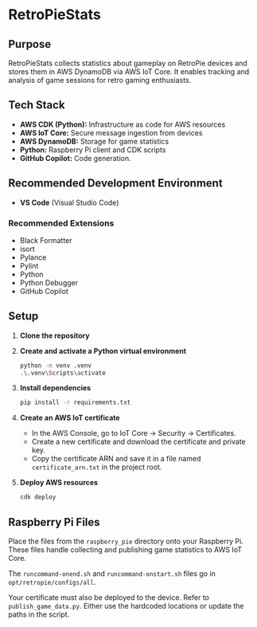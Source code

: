 # RetroPieStats

## Purpose

RetroPieStats collects statistics about gameplay on RetroPie devices and stores them in AWS DynamoDB via AWS IoT Core. It enables tracking and analysis of game sessions for retro gaming enthusiasts.

## Tech Stack

- **AWS CDK (Python):** Infrastructure as code for AWS resources
- **AWS IoT Core:** Secure message ingestion from devices
- **AWS DynamoDB:** Storage for game statistics
- **Python:** Raspberry Pi client and CDK scripts
- **GitHub Copilot:** Code generation.

## Recommended Development Environment

- **VS Code** (Visual Studio Code)

### Recommended Extensions

- Black Formatter
- isort
- Pylance
- Pylint
- Python
- Python Debugger
- GitHub Copilot

## Setup

1. **Clone the repository**

2. **Create and activate a Python virtual environment**
   ```sh
   python -m venv .venv
   .\.venv\Scripts\activate
   ```

3. **Install dependencies**
   ```sh
   pip install -r requirements.txt
   ```

4. **Create an AWS IoT certificate**
   - In the AWS Console, go to IoT Core → Security → Certificates.
   - Create a new certificate and download the certificate and private key.
   - Copy the certificate ARN and save it in a file named `certificate_arn.txt` in the project root.

5. **Deploy AWS resources**
   ```sh
   cdk deploy
   ```

## Raspberry Pi Files

Place the files from the `raspberry_pie` directory onto your Raspberry Pi.  
These files handle collecting and publishing game statistics to AWS IoT Core.

The `runcommand-onend.sh` and `runcommand-onstart.sh` files go in `opt/retropie/configs/all`.

Your certificate must also be deployed to the device. Refer to `publish_game_data.py`. Either use the hardcoded locations or update the paths in the script.
